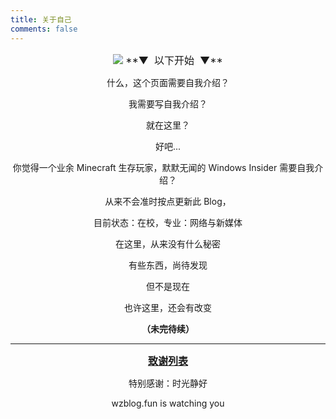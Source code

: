 ```yaml
---
title: 关于自己
comments: false
---
```

<div id="about-content" align="center">
<img src="https://storage.live.com/items/5582C1D07E2893FB!130284?authkey=APiqr1tjl5KIc1Q"  />
<span style="font-size: 16px">**▼&nbsp;&nbsp;以下开始&nbsp;&nbsp;▼**</span> 

什么，这个页面需要自我介绍？  

我需要写自我介绍？  

就在这里？  

好吧...  

你觉得一个业余 Minecraft 生存玩家，默默无闻的 Windows Insider 需要自我介绍？  

从来不会准时按点更新此 Blog，  

目前状态：在校，专业：网络与新媒体  

在这里，从来没有什么秘密  

有些东西，尚待发现  

但不是现在  

也许这里，还会有改变  

**（未完待续）** 

<div id="app-about-info"> 
<hr />  

<span style="font-size: 16px;"><u>**致谢列表**</u></span>  

特别感谢：时光静好  

wzblog.fun is watching you
</div>
</div>

